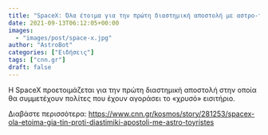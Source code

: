 ```yaml
---
title: "SpaceX: Όλα έτοιμα για την πρώτη διαστημική αποστολή με αστρο-τουρίστες"
date: 2021-09-13T06:12:05+00:00
images:
  - "images/post/space-x.jpg"
author: "AstroBot"
categories: ["Ειδήσεις"]
tags: ["cnn.gr"]
draft: false
---
```


Η SpaceX προετοιμάζεται για την πρώτη διαστημική αποστολή στην οποία θα συμμετέχουν πολίτες που έχουν αγοράσει το «χρυσό» εισιτήριο.

Διαβάστε περισσότερα: https://www.cnn.gr/kosmos/story/281253/spacex-ola-etoima-gia-tin-proti-diastimiki-apostoli-me-astro-toyristes

